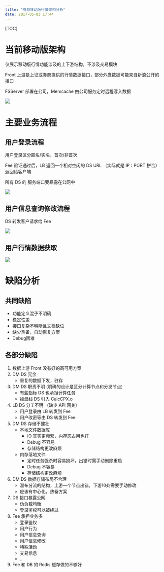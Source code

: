 ```yaml
---
title: "券商移动版行情架构分析"
date: 2017-05-03 17:44
---
```


[TOC]

# 当前移动版架构

仅展示移动版行情功能涉及的上下游结构，不涉及交易模块

Front 上游是上证或券商提供的行情数据接口，部分外盘数据可能来自新浪公开的接口

FSServer 部署在公司，Memcache 由公司服务定时远程写入数据

![](http://img.lostsummer.love/wiki-img/%E8%A1%8C%E6%83%85%E6%9E%B6%E6%9E%84.png)


# 主要业务流程

## 用户登录流程

用户登录区分匿名/实名，首次/非首次

Fee 验证通过后，LB 返回一个相对空闲的 DS URL （实际就是 IP：PORT 拼合）返回给客户端

所有 DS 的 服务端口要暴露在公网中

![](http://img.lostsummer.love/wiki-img/%E7%94%A8%E6%88%B7%E7%99%BB%E5%BD%95%E6%97%B6%E5%BA%8F%E5%9B%BE.png)

## 用户信息查询修改流程

DS 转发客户请求给 Fee

![](http://img.lostsummer.love/wiki-img/%E7%94%A8%E6%88%B7%E4%BF%A1%E6%81%AF%E6%9F%A5%E8%AF%A2%E4%BF%AE%E6%94%B9.png)

## 用户行情数据获取

![](http://img.lostsummer.love/wiki-img/%E7%94%A8%E6%88%B7%E8%A1%8C%E6%83%85%E6%95%B0%E6%8D%AE%E8%AF%B7%E6%B1%82.png)

# 缺陷分析

## 共同缺陷
* 功能定义混子不明确
* 稳定性差
* 接口复杂不明晰且文档缺位
* 缺少热备，自动恢复方案
* Debug困难

## 各部分缺陷
1. 数据上游 Front 没有好的高可用方案
2. DM DS 冗余
    * 重复的数据下发，驻存
3. DM DS 职责不明 (明确的设计是区分计算节点和分发节点)
    * 有些指标 DS 也承担计算任务
    * 操盘线 DS 引入 CalcCPX.o
4. LB DS 分工不明 （缺少 API 网关）
    * 用户登录由 LB 转发到 Fee
    * 用户改密等由 DS 转发到 Fee
5. DM DS 存储不健壮
    * 本地文件数据库
        * IO 其实更频繁，内存态占用也打
        * Debug 不容易
        * 存储结构更改麻烦
    * 内存落地文件
        * 定时任务强杀时容易损坏，出错时需手动删除重启
        * Debug 不容易
        * 存储结构更改麻烦
6. DM DS 数据存储布局不合理 
    * 瀑布分流的结构，上游一个节点出错，下游10处需要手动修改
    * 应该有中心化，热备方案
7. DS 接口暴露公网
    * 伪负载均衡
    * 登录鉴权可以被绕过
8. Fee 承担业务多
    * 登录鉴权
    * 用户行为
    * 用户信息查询
    * 用户信息修改
    * 特殊活动
    * 交易信息
    * ...
9. Fee 和 DB 的 Redis 缓存做的不够好

